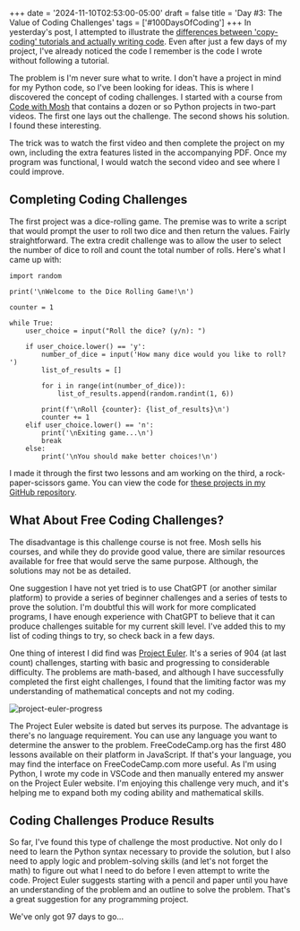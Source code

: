 +++
date = '2024-11-10T02:53:00-05:00'
draft = false
title = 'Day #3: The Value of Coding Challenges'
tags = ['#100DaysOfCoding']
+++
In yesterday's post, I attempted to illustrate the [differences between 'copy-coding' tutorials and actually writing code](/posts/day-2-coding-tutorials-vs-actually-coding/). Even after just a few days of my project, I've already noticed the code I remember is the code I wrote without following a tutorial.

The problem is I'm never sure what to write. I don't have a project in mind for my Python code, so I've been looking for ideas. This is where I discovered the concept of coding challenges. I started with a course from [Code with Mosh](https://codewithmosh.com/) that contains a dozen or so Python projects in two-part videos. The first one lays out the challenge. The second shows his solution. I found these interesting. 

The trick was to watch the first video and then complete the project on my own, including the extra features listed in the accompanying PDF. Once my program was functional, I would watch the second video and see where I could improve.

## Completing Coding Challenges

The first project was a dice-rolling game. The premise was to write a script that would prompt the user to roll two dice and then return the values. Fairly straightforward. The extra credit challenge was to allow the user to select the number of dice to roll and count the total number of rolls. Here's what I came up with:

```
import random

print('\nWelcome to the Dice Rolling Game!\n')

counter = 1

while True:
    user_choice = input("Roll the dice? (y/n): ")

    if user_choice.lower() == 'y':
        number_of_dice = input('How many dice would you like to roll? ')
        list_of_results = []

        for i in range(int(number_of_dice)):
            list_of_results.append(random.randint(1, 6))

        print(f'\nRoll {counter}: {list_of_results}\n')
        counter += 1
    elif user_choice.lower() == 'n':
        print('\nExiting game...\n')
        break
    else:
        print('\nYou should make better choices!\n')
 ```
I made it through the first two lessons and am working on the third, a rock-paper-scissors game. You can view the code for [these projects in my GitHub repository](https://github.com/stevesansford/python-projects/tree/main/code-with-mosh).
 
## What About Free Coding Challenges?
 
The disadvantage is this challenge course is not free. Mosh sells his courses, and while they do provide good value, there are similar resources available for free that would serve the same purpose. Although, the solutions may not be as detailed.

One suggestion I have not yet tried is to use ChatGPT (or another similar platform) to provide a series of beginner challenges and a series of tests to prove the solution. I'm doubtful this will work for more complicated programs, I have enough experience with ChatGPT to believe that it can produce challenges suitable for my current skill level. I've added this to my list of coding things to try, so check back in a few days. 
	
One thing of interest I did find was [Project Euler](https://projecteuler.net/about). It's a series of 904 (at last count) challenges, starting with basic and progressing to considerable difficulty. The problems are math-based, and although I have successfully completed the first eight challenges, I found that the limiting factor was my understanding of mathematical concepts and not my coding. 

![project-euler-progress](/images/day-3-project-euler.png)

The Project Euler website is dated but serves its purpose. The advantage is there's no language requirement. You can use any language you want to determine the answer to the problem. FreeCodeCamp.org has the first 480 lessons available on their platform in JavaScript. If that's your language, you may find the interface on FreeCodeCamp.com more useful. As I'm using Python, I wrote my code in VSCode and then manually entered my answer on the Project Euler website. I'm enjoying this challenge very much, and it's helping me to expand both my coding ability and mathematical skills.

## Coding Challenges Produce Results

So far, I've found this type of challenge the most productive. Not only do I need to learn the Python syntax necessary to provide the solution, but I also need to apply logic and problem-solving skills (and let's not forget the math) to figure out what I need to do before I even attempt to write the code. Project Euler suggests starting with a pencil and paper until you have an understanding of the problem and an outline to solve the problem. That's a great suggestion for any programming project.

We've only got 97 days to go...
 
 